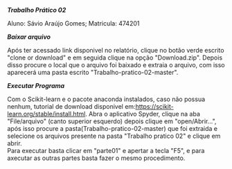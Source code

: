 ___Trabalho Prático 02___

Aluno: Sávio Araújo Gomes;
Matricula: 474201

___Baixar arquivo___

Após ter acessado link disponivel no relatório, clique no botão verde escrito "clone or download" e em seguida clique na opção "Download.zip".
Depois disso procure o local que o arquivo foi baixado e extraia o arquivo, com isso aparecerá uma pasta escrito "Trabalho-pratico-02-master".

___Executar Programa___

Com o Scikit-learn e o pacote anaconda instalados, caso não possua nenhum, tutorial de download disponivel em:https://scikit-learn.org/stable/install.html.
Abra o aplicativo Spyder, clique na aba "File/arquivo" (canto superior esquerdo) depois clique em "open/Abrir...", após isso procure a pasta(Trabalho-pratico-02-master) que foi extraida e selecione os arquivos presente na pasta "Trabalho pratico 02" e clique em abrir.  
Para executar basta clicar em "parte01" e apertar a tecla "F5", e para axecutar as outras partes basta fazer o mesmo procedimento.
